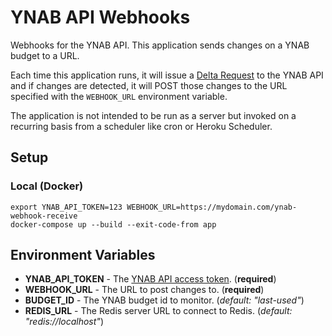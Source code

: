 # YNAB API Webhooks

Webhooks for the YNAB API. This application sends changes on a YNAB budget to a URL.

Each time this application runs, it will issue a [Delta Request](https://api.youneedabudget.com/#deltas) to the YNAB API and if changes are detected, it will POST those changes to the URL specified with the `WEBHOOK_URL` environment variable.

The application is not intended to be run as a server but invoked on a recurring basis from a scheduler like cron or Heroku Scheduler.

## Setup

### Local (Docker)

```
export YNAB_API_TOKEN=123 WEBHOOK_URL=https://mydomain.com/ynab-webhook-receive
docker-compose up --build --exit-code-from app
```

## Environment Variables

- **YNAB_API_TOKEN** - The [YNAB API access token](https://api.youneedabudget.com/#personal-access-tokens). (**required**) 
- **WEBHOOK_URL** - The URL to post changes to. (**required**) 
- **BUDGET_ID** - The YNAB budget id to monitor.  (*default: "last-used"*)
- **REDIS_URL** - The Redis server URL to connect to Redis.  (*default: "redis://localhost"*)
